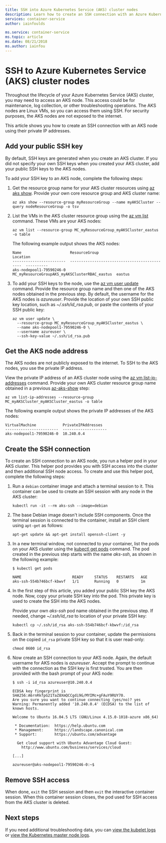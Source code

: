 ```yaml
---
title: SSH into Azure Kubernetes Service (AKS) cluster nodes
description: Learn how to create an SSH connection with an Azure Kubernetes Service (AKS) cluster nodes for troubleshooting and maintenance tasks.
services: container-service
author: iainfoulds

ms.service: container-service
ms.topic: article
ms.date: 08/21/2018
ms.author: iainfou
---
```


# SSH to Azure Kubernetes Service (AKS) cluster nodes

Throughout the lifecycle of your Azure Kubernetes Service (AKS) cluster, you may need to access an AKS node. This access could be for maintenance, log collection, or other troubleshooting operations. The AKS nodes are Linux VMs, so you can access them using SSH. For security purposes, the AKS nodes are not exposed to the internet.

This article shows you how to create an SSH connection with an AKS node using their private IP addresses.

## Add your public SSH key

By default, SSH keys are generated when you create an AKS cluster. If you did not specify your own SSH keys when you created your AKS cluster, add your public SSH keys to the AKS nodes. 

To add your SSH key to an AKS node, complete the following steps:

1. Get the resource group name for your AKS cluster resources using [az aks show][az-aks-show]. Provide your own core resource group and AKS cluster name:

    ```azurecli
    az aks show --resource-group myResourceGroup --name myAKSCluster --query nodeResourceGroup -o tsv
    ```

1. List the VMs in the AKS cluster resource group using the [az vm list][az-vm-list] command. These VMs are your AKS nodes:

    ```azurecli
    az vm list --resource-group MC_myResourceGroup_myAKSCluster_eastus -o table
    ```

    The following example output shows the AKS nodes:

    ```
    Name                      ResourceGroup                                  Location
    ------------------------  ---------------------------------------------  ----------
    aks-nodepool1-79590246-0  MC_myResourceGroupAKS_myAKSClusterRBAC_eastus  eastus
    ```

1. To add your SSH keys to the node, use the [az vm user update][az-vm-user-update] command. Provide the resource group name and then one of the AKS nodes obtained in the previous step. By default, the username for the AKS nodes is *azureuser*. Provide the location of your own SSH public key location, such as *~/.ssh/id_rsa.pub*, or paste the contents of your SSH public key:

    ```azurecli
    az vm user update \
      --resource-group MC_myResourceGroup_myAKSCluster_eastus \
      --name aks-nodepool1-79590246-0 \
      --username azureuser \
      --ssh-key-value ~/.ssh/id_rsa.pub
    ```

## Get the AKS node address

The AKS nodes are not publicly exposed to the internet. To SSH to the AKS nodes, you use the private IP address.

View the private IP address of an AKS cluster node using the [az vm list-ip-addresses][az-vm-list-ip-addresses] command. Provide your own AKS cluster resource group name obtained in a previous [az-aks-show][az-aks-show] step:

```azurecli
az vm list-ip-addresses --resource-group MC_myAKSCluster_myAKSCluster_eastus -o table
```

The following example output shows the private IP addresses of the AKS nodes:

```
VirtualMachine            PrivateIPAddresses
------------------------  --------------------
aks-nodepool1-79590246-0  10.240.0.4
```

## Create the SSH connection

To create an SSH connection to an AKS node, you run a helper pod in your AKS cluster. This helper pod provides you with SSH access into the cluster and then additional SSH node access. To create and use this helper pod, complete the following steps:

1. Run a `debian` container image and attach a terminal session to it. This container can be used to create an SSH session with any node in the AKS cluster:

    ```console
    kubectl run -it --rm aks-ssh --image=debian
    ```

1. The base Debian image doesn't include SSH components. Once the terminal session is connected to the container, install an SSH client using `apt-get` as follows:

    ```console
    apt-get update && apt-get install openssh-client -y
    ```

1. In a new terminal window, not connected to your container, list the pods on your AKS cluster using the [kubectl get pods][kubectl-get] command. The pod created in the previous step starts with the name *aks-ssh*, as shown in the following example:

    ```
    $ kubectl get pods
    
    NAME                       READY     STATUS    RESTARTS   AGE
    aks-ssh-554b746bcf-kbwvf   1/1       Running   0          1m
    ```

1. In the first step of this article, you added your public SSH key the AKS node. Now, copy your private SSH key into the pod. This private key is used to create the SSH into the AKS nodes.

    Provide your own *aks-ssh* pod name obtained in the previous step. If needed, change *~/.ssh/id_rsa* to location of your private SSH key:

    ```console
    kubectl cp ~/.ssh/id_rsa aks-ssh-554b746bcf-kbwvf:/id_rsa
    ```

1. Back in the terminal session to your container, update the permissions on the copied `id_rsa` private SSH key so that it is user read-only:

    ```console
    chmod 0600 id_rsa
    ```

1. Now create an SSH connection to your AKS node. Again, the default username for AKS nodes is *azureuser*. Accept the prompt to continue with the connection as the SSH key is first trusted. You are then provided with the bash prompt of your AKS node:

    ```console
    $ ssh -i id_rsa azureuser@10.240.0.4
    
    ECDSA key fingerprint is SHA256:A6rnRkfpG21TaZ8XmQCCgdi9G/MYIMc+gFAuY9RUY70.
    Are you sure you want to continue connecting (yes/no)? yes
    Warning: Permanently added '10.240.0.4' (ECDSA) to the list of known hosts.
    
    Welcome to Ubuntu 16.04.5 LTS (GNU/Linux 4.15.0-1018-azure x86_64)
    
     * Documentation:  https://help.ubuntu.com
     * Management:     https://landscape.canonical.com
     * Support:        https://ubuntu.com/advantage
    
      Get cloud support with Ubuntu Advantage Cloud Guest:
        http://www.ubuntu.com/business/services/cloud
    
    [...]
    
    azureuser@aks-nodepool1-79590246-0:~$
    ```

## Remove SSH access

When done, `exit` the SSH session and then `exit` the interactive container session. When this container session closes, the pod used for SSH access from the AKS cluster is deleted.

## Next steps

If you need additional troubleshooting data, you can [view the kubelet logs][view-kubelet-logs] or [view the Kubernetes master node logs][view-master-logs].

<!-- EXTERNAL LINKS -->
[kubectl-get]: https://kubernetes.io/docs/reference/generated/kubectl/kubectl-commands#get

<!-- INTERNAL LINKS -->
[az-aks-show]: /cli/azure/aks#az-aks-show
[az-vm-list]: /cli/azure/vm#az-vm-list
[az-vm-user-update]: /cli/azure/vm/user#az-vm-user-update
[az-vm-list-ip-addresses]: /cli/azure/vm#az-vm-list-ip-addresses
[view-kubelet-logs]: kubelet-logs.md
[view-master-logs]: view-master-logs.md
